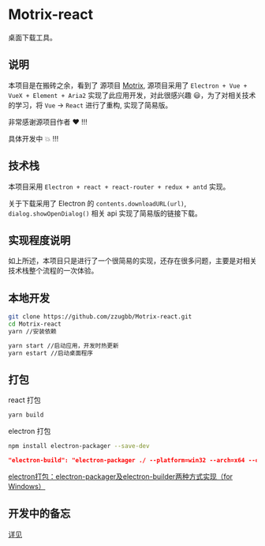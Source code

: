 # Motrix-react

桌面下载工具。

## 说明

本项目是在搬砖之余，看到了 源项目 [Motrix](https://github.com/agalwood/Motrix), 源项目采用了 `Electron + Vue + VueX + Element + Aria2` 实现了此应用开发，对此很感兴趣 :smiley:，为了对相关技术的学习，将 `Vue` -> `React` 进行了重构, 实现了简易版。

非常感谢源项目作者 :heart: !!!

具体开发中 :boom: !!!

## 技术栈

本项目采用 `Electron + react + react-router + redux + antd` 实现。

关于下载采用了 Electron 的 `contents.downloadURL(url)`, `dialog.showOpenDialog()` 相关 api 实现了简易版的链接下载。

## 实现程度说明

如上所述，本项目只是进行了一个很简易的实现，还存在很多问题，主要是对相关技术栈整个流程的一次体验。

## 本地开发

```sh
git clone https://github.com/zzugbb/Motrix-react.git
cd Motrix-react
yarn //安装依赖

yarn start //启动应用，开发时热更新
yarn estart //启动桌面程序
```

## 打包

react 打包

```sh
yarn build
```

electron 打包

```sh
npm install electron-packager --save-dev
```

```json
"electron-build": "electron-packager ./ --platform=win32 --arch=x64 --out=myout"
```

[electron打包：electron-packager及electron-builder两种方式实现（for Windows）](https://segmentfault.com/a/1190000013924153)

## 开发中的备忘

[详见](./README_DEV.md)